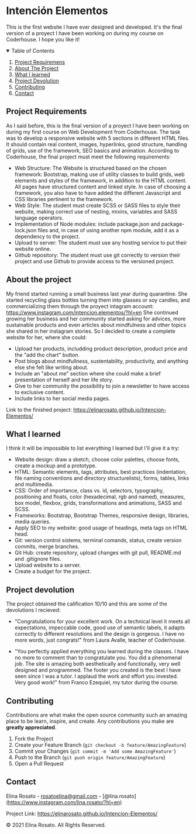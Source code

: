 <!--
*** Thanks for checking out my first project ever. If you have a suggestion
*** that would make this better, please fork the repo and create a pull request
*** or simply open an issue with the tag "enhancement".
*** Thanks again! :D
-->

<!-- PROJECT TITLE -->
# Intención Elementos
This is the first website I have ever designed and developed. It's the final version of a proyect I have been working on during my course on Coderhouse. I hope you like it!

<!-- TABLE OF CONTENTS -->
<details open="open">
  <summary>Table of Contents</summary>
  <ol>
    <li><a href="#project-requirements">Project Requiremens</a></li>
    <li><a href="#about-the-project">About The Project</a></li>
    <li><a href="#what-i-learned">What I learned</a></li>
    <li><a href="#project-devolution">Project Devolution</a></li>
    <li><a href="#contributing">Contributing</a></li>
    <li><a href="#contact">Contact</a></li>
  </ol>
</details>



<!-- PROJECT REQUIREMENTS -->
## Project Requirements
As I said before, this is the final version of a proyect I have been working on during my first course on Web Development from Coderhouse.
The task was to develop a responsive website with 5 sections in different HTML files. It should contain real content, images, hyperlinks, good structure, handling of grids, use of the framework, SEO basics and animation.
According to Coderhouse, the final project must meet the following requirements:
* Web Structure: The Website is structured based on the chosen framework: Bootstrap, making use of utility classes to build grids, web elements and styles of the framework, in addition to the HTML content. All pages have structured content and linked style. In case of choosing a framework, you also have to have added the different Javascript and CSS libraries pertinent to the framework.
* Web Style: The student must create SCSS or SASS files to style their website, making correct use of nesting, mixins, variables and SASS language operators.
* Implementation of Node modules: include package.json and package-lock.json files and, in case of using another npm module, add it as a dependency to the project.
* Upload to server: The student must use any hosting service to put their website online.
* Github repository: The student must use git correctly to version their project and use Github to provide access to the versioned project.



<!-- ABOUT THE PROJECT -->
## About the project

My friend started running a small business last year during quarantine. She started recycling glass bottles turning them into glasses or soy candles, and commercializing them through the proyect intagram account: https://www.instagram.com/intencion.elementos/?hl=en
She continued growing her business and her community started asking for advices, more sustainable products and even articles about mindfulness and other topics she shared in her instagram stories.
So I decided to create a complete website for her, where she could:

* Upload her products, includding product description, product price and the "add tho chart" button.
* Post blogs about mindfullness, sustentability, productivity, and anything else she felt like writing about.
* Include an "about me" section where she could make a brief presentation of herself and her life story.
* Give to her community the possibility to join a newsletter to have access to exclusive content.
* Include links to her social media pages.

Link to the finished project: https://elinarosato.github.io/Intencion-Elementos/



<!-- WHAT I LEARNED -->
## What I learned

I think it will be impossible to list everything I learned but I'll give it a try:

* Website design: draw a sketch, choose color palettes, choose fonts, create a mockup and a prototype.
* HTML: Semantic elements, tags, attributes, best practices (indentation, file naming conventions and directory structurelists), forms, tables, links and multimedia.
* CSS: Order of importance, class vs. id, selectors, typography, positioning and floats, color (hexadecimal, rgb and named), measures, box model, flexbox, grids, transformations and animations, SASS and SCSS.
* Frameworks: Bootstrap, Bootstrap Themes, responsive design, libraries, media queries.
* Apply SEO to my website: good usage of headings, meta tags on HTML head.
* Git: version control sistems, terminal comands, status, create version commits, merge branches.
* Git Hub: create repository, upload changes with git pull, README.md and .gitignore files.
* Upload website to a server.
* Create a budget for the project. 



<!-- PROJECT DEVOLUTION -->
## Project devolution

The project obtained the calification 10/10 and this are some of the devolutions I recieved:

* "Congratulations for your excellent work. On a technical level it meets all expectations, impeccable code, good use of semantic labels, it adapts correctly to different resolutions and the design is gorgeous. I have no more words, just congrats!" from Laura Avalle, teacher of Coderhouse.

* "You perfectly applied everything you learned during the classes. I have no more to comment than to congratulate you. You did a phenomenal job. The site is amazing both aesthetically and functionally, very well designed and programmed. The footer you created is the best I have seen since I was a tutor. I applaud the work and effort you invested. Very good work!" from Franco Ezequiel, my tutor during the course.



<!-- CONTRIBUTING -->
## Contributing

Contributions are what make the open source community such an amazing place to be learn, inspire, and create. Any contributions you make are **greatly appreciated**.

1. Fork the Project
2. Create your Feature Branch (`git checkout -b feature/AmazingFeature`)
3. Commit your Changes (`git commit -m 'Add some AmazingFeature'`)
4. Push to the Branch (`git push origin feature/AmazingFeature`)
5. Open a Pull Request



<!-- CONTACT -->
## Contact

Elina Rosato - rosatoelina@gmail.com - [@lina.rosato] (https://www.instagram.com/lina.rosato/?hl=en)

Project Link: https://elinarosato.github.io/Intencion-Elementos/



© 2021 Elina Rosato. All Rights Reserved.
